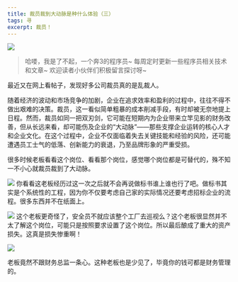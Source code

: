 ```yaml
---
title: 裁员裁到大动脉是种什么体验（三）
tags: 寻
excerpt: 裁员！
---
```

![](https://files.mdnice.com/user/26505/b71cd76d-e37d-4538-b8df-81bacd6973d2.png)

> 哈喽，我是了不起，一个奔3的程序员~
> 每周定时更新一些程序员相关技术和文章~
>欢迎读者小伙伴们积极留言探讨呀~


最近又在网上看帖子，发现好多公司裁员真的是乱裁人。

随着经济的波动和市场竞争的加剧，企业在追求效率和盈利的过程中，往往不得不做出艰难的决策。裁员，这一看似简单粗暴的成本削减手段，有时却被无奈地提上日程。然而，裁员如同一把双刃剑，它可能在短期内为企业带来立竿见影的财务改善，但从长远来看，却可能伤及企业的“大动脉”——那些支撑企业运转的核心人才和企业文化。在这个过程中，企业不仅面临着失去关键技能和经验的风险，还可能遭遇员工士气的低落、创新能力的衰退，乃至品牌形象的严重受损。

很多时候老板看看这个岗位、看看那个岗位，感觉哪个岗位都是可替代的，殊不知一不小心就裁员裁到了大动脉。

![](https://files.mdnice.com/user/26505/b71cd76d-e37d-4538-b8df-81bacd6973d2.png)
你看看这老板经历过这一次之后就不会再说做标书谁上谁也行了吧。做标书其实是个系统性的工程，因为你不仅要考虑自己家的实际情况还要考虑招标企业的流程。很多东西并不在纸面上。


![](https://files.mdnice.com/user/26505/04c58eeb-e9c7-490f-b7a9-7cdceba98429.png)
这个老板更奇怪了，安全员不就应该整个工厂去巡视么？这个老板很显然并不太了解这个岗位，可能只是按照要求设置了这个岗位。所以最后酿成了重大的资产损失。这真是损失惨重啊！


![](https://files.mdnice.com/user/26505/6fa08db8-ecee-4abe-abb1-25a96e13d27d.png)

老板竟然不跟财务总监一条心。这种老板也是少见了，毕竟你的钱可都是财务管理的。

